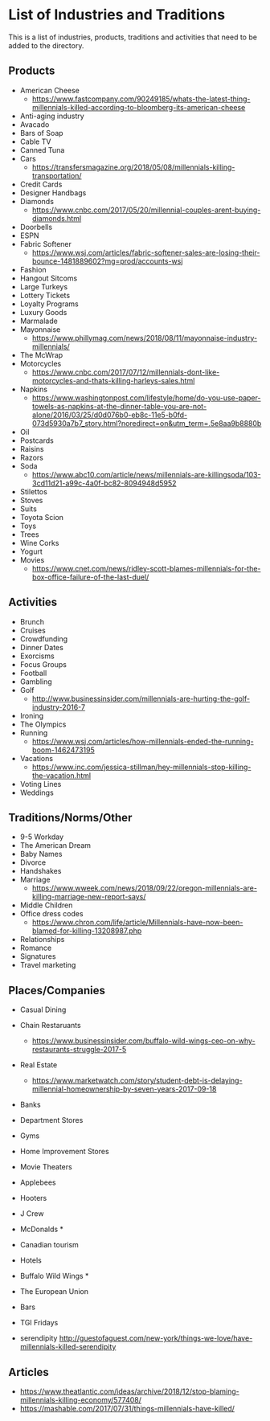 # List of Industries and Traditions
This is a list of industries, products, traditions and activities that need to be added to the directory.

## Products
- American Cheese
  - https://www.fastcompany.com/90249185/whats-the-latest-thing-millennials-killed-according-to-bloomberg-its-american-cheese
- Anti-aging industry
- Avacado
- Bars of Soap
- Cable TV
- Canned Tuna
- Cars
  - https://transfersmagazine.org/2018/05/08/millennials-killing-transportation/
- Credit Cards
- Designer Handbags
- Diamonds
  - https://www.cnbc.com/2017/05/20/millennial-couples-arent-buying-diamonds.html
- Doorbells
- ESPN
- Fabric Softener
  - https://www.wsj.com/articles/fabric-softener-sales-are-losing-their-bounce-1481889602?mg=prod/accounts-wsj
- Fashion
- Hangout Sitcoms
- Large Turkeys
- Lottery Tickets
- Loyalty Programs
- Luxury Goods
- Marmalade
- Mayonnaise
  - https://www.phillymag.com/news/2018/08/11/mayonnaise-industry-millennials/
- The McWrap
- Motorcycles
  - https://www.cnbc.com/2017/07/12/millennials-dont-like-motorcycles-and-thats-killing-harleys-sales.html
- Napkins
  - https://www.washingtonpost.com/lifestyle/home/do-you-use-paper-towels-as-napkins-at-the-dinner-table-you-are-not-alone/2016/03/25/d0d076b0-eb8c-11e5-b0fd-073d5930a7b7_story.html?noredirect=on&utm_term=.5e8aa9b8880b
- Oil
- Postcards
- Raisins
- Razors
- Soda
  - https://www.abc10.com/article/news/millennials-are-killingsoda/103-3cd11d21-a99c-4a0f-bc82-8094948d5952
- Stilettos
- Stoves
- Suits
- Toyota Scion
- Toys
- Trees
- Wine Corks
- Yogurt
- Movies 
  - https://www.cnet.com/news/ridley-scott-blames-millennials-for-the-box-office-failure-of-the-last-duel/  

## Activities 
- Brunch
- Cruises
- Crowdfunding
- Dinner Dates
- Exorcisms
- Focus Groups
- Football
- Gambling
- Golf
  - http://www.businessinsider.com/millennials-are-hurting-the-golf-industry-2016-7
- Ironing
- The Olympics
- Running
  - https://www.wsj.com/articles/how-millennials-ended-the-running-boom-1462473195
- Vacations
  - https://www.inc.com/jessica-stillman/hey-millennials-stop-killing-the-vacation.html
- Voting Lines
- Weddings

## Traditions/Norms/Other
- 9-5 Workday
- The American Dream
- Baby Names
- Divorce
- Handshakes
- Marriage
  - https://www.wweek.com/news/2018/09/22/oregon-millennials-are-killing-marriage-new-report-says/
- Middle Children
- Office dress codes
  - https://www.chron.com/life/article/Millennials-have-now-been-blamed-for-killing-13208987.php
- Relationships
- Romance
- Signatures
- Travel marketing

## Places/Companies
- Casual Dining
- Chain Restaruants
  - https://www.businessinsider.com/buffalo-wild-wings-ceo-on-why-restaurants-struggle-2017-5
- Real Estate
  - https://www.marketwatch.com/story/student-debt-is-delaying-millennial-homeownership-by-seven-years-2017-09-18
- Banks
- Department Stores
- Gyms
- Home Improvement Stores
- Movie Theaters
- Applebees
- Hooters
- J Crew
- McDonalds *
- Canadian tourism
- Hotels
- Buffalo Wild Wings * 
- The European Union
- Bars
- TGI Fridays


- serendipity 
http://guestofaguest.com/new-york/things-we-love/have-millennials-killed-serendipity







## Articles
- https://www.theatlantic.com/ideas/archive/2018/12/stop-blaming-millennials-killing-economy/577408/
- https://mashable.com/2017/07/31/things-millennials-have-killed/
